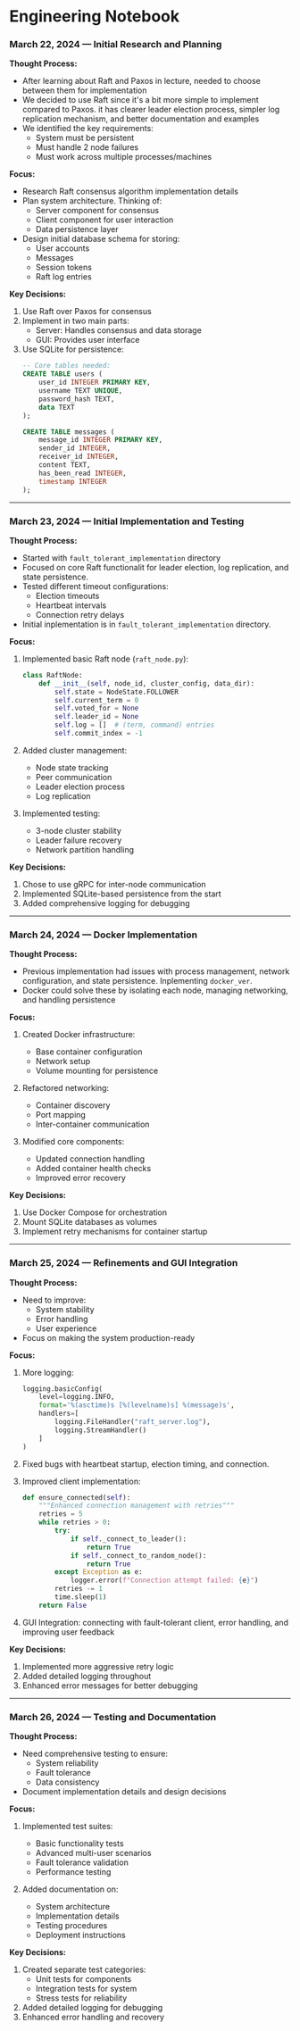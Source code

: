 # Engineering Notebook

### March 22, 2024 — Initial Research and Planning

**Thought Process:**
- After learning about Raft and Paxos in lecture, needed to choose between them for implementation
- We decided to use Raft since it's a bit more simple to implement compared to Paxos. it has clearer leader election process, simpler log replication mechanism, and better documentation and examples
- We identified the key requirements:
  * System must be persistent
  * Must handle 2 node failures
  * Must work across multiple processes/machines

**Focus:**
- Research Raft consensus algorithm implementation details
- Plan system architecture. Thinking of:
  * Server component for consensus
  * Client component for user interaction
  * Data persistence layer
- Design initial database schema for storing:
  * User accounts
  * Messages
  * Session tokens
  * Raft log entries

**Key Decisions:**
1. Use Raft over Paxos for consensus
2. Implement in two main parts:
   - Server: Handles consensus and data storage
   - GUI: Provides user interface
3. Use SQLite for persistence:
   ```sql
   -- Core tables needed:
   CREATE TABLE users (
       user_id INTEGER PRIMARY KEY,
       username TEXT UNIQUE,
       password_hash TEXT,
       data TEXT
   );
   
   CREATE TABLE messages (
       message_id INTEGER PRIMARY KEY,
       sender_id INTEGER,
       receiver_id INTEGER,
       content TEXT,
       has_been_read INTEGER,
       timestamp INTEGER
   );
   ```

---

### March 23, 2024 — Initial Implementation and Testing

**Thought Process:**
- Started with `fault_tolerant_implementation` directory
- Focused on core Raft functionalit for leader election, log replication, and state persistence.
- Tested different timeout configurations:
  * Election timeouts
  * Heartbeat intervals
  * Connection retry delays
- Initial inplementation is in `fault_tolerant_implementation` directory. 

**Focus:**
1. Implemented basic Raft node (`raft_node.py`):
   ```python
   class RaftNode:
       def __init__(self, node_id, cluster_config, data_dir):
           self.state = NodeState.FOLLOWER
           self.current_term = 0
           self.voted_for = None
           self.leader_id = None
           self.log = []  # (term, command) entries
           self.commit_index = -1
   ```

2. Added cluster management:
   - Node state tracking
   - Peer communication
   - Leader election process
   - Log replication

3. Implemented testing:
   - 3-node cluster stability
   - Leader failure recovery
   - Network partition handling

**Key Decisions:**
1. Chose to use gRPC for inter-node communication
2. Implemented SQLite-based persistence from the start
3. Added comprehensive logging for debugging

---

### March 24, 2024 — Docker Implementation

**Thought Process:**
- Previous implementation had issues with process management, network configuration, and state persistence. Inplementing `docker_ver`. 
- Docker could solve these by isolating each node, managing networking, and handling persistence

**Focus:**
1. Created Docker infrastructure:
   - Base container configuration
   - Network setup
   - Volume mounting for persistence

2. Refactored networking:
   - Container discovery
   - Port mapping
   - Inter-container communication

3. Modified core components:
   - Updated connection handling
   - Added container health checks
   - Improved error recovery

**Key Decisions:**
1. Use Docker Compose for orchestration
2. Mount SQLite databases as volumes
3. Implement retry mechanisms for container startup

---

### March 25, 2024 — Refinements and GUI Integration

**Thought Process:**
- Need to improve:
  * System stability
  * Error handling
  * User experience
- Focus on making the system production-ready

**Focus:**
1. More logging:
   ```python
   logging.basicConfig(
       level=logging.INFO,
       format='%(asctime)s [%(levelname)s] %(message)s',
       handlers=[
           logging.FileHandler("raft_server.log"),
           logging.StreamHandler()
       ]
   )
   ```

2. Fixed bugs with heartbeat startup, election timing, and connection. 

3. Improved client implementation:
   ```python
   def ensure_connected(self):
       """Enhanced connection management with retries"""
       retries = 5
       while retries > 0:
           try:
               if self._connect_to_leader():
                   return True
               if self._connect_to_random_node():
                   return True
           except Exception as e:
               logger.error(f"Connection attempt failed: {e}")
           retries -= 1
           time.sleep(1)
       return False
   ```

4. GUI Integration: connecting with fault-tolerant client, error handling, and improving user feedback

**Key Decisions:**
1. Implemented more aggressive retry logic
2. Added detailed logging throughout
3. Enhanced error messages for better debugging

---

### March 26, 2024 — Testing and Documentation

**Thought Process:**
- Need comprehensive testing to ensure:
  * System reliability
  * Fault tolerance
  * Data consistency
- Document implementation details and design decisions

**Focus:**
1. Implemented test suites:
   - Basic functionality tests
   - Advanced multi-user scenarios
   - Fault tolerance validation
   - Performance testing

2. Added documentation on:
   - System architecture
   - Implementation details
   - Testing procedures
   - Deployment instructions

**Key Decisions:**
1. Created separate test categories:
   - Unit tests for components
   - Integration tests for system
   - Stress tests for reliability
2. Added detailed logging for debugging
3. Enhanced error handling and recovery
